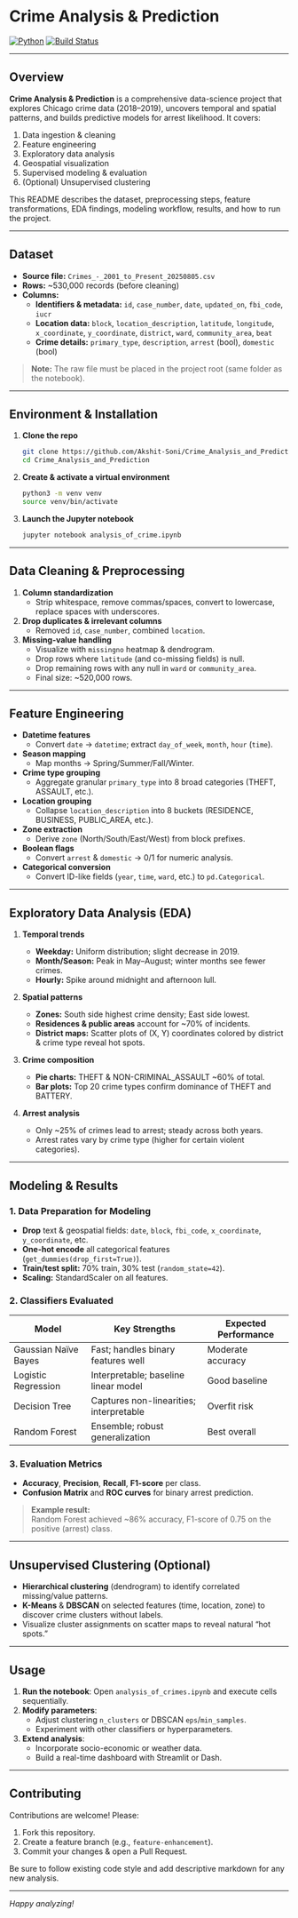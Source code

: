 
# Crime Analysis & Prediction

[![Python](https://img.shields.io/badge/Python-3.8%2B-blue)](https://www.python.org/)  [![Build Status](https://img.shields.io/badge/Notebook-Ready-yellow)]()

---

## Overview

**Crime Analysis & Prediction** is a comprehensive data-science project that explores Chicago crime data (2018–2019), uncovers temporal and spatial patterns, and builds predictive models for arrest likelihood. It covers:

1. Data ingestion & cleaning  
2. Feature engineering  
3. Exploratory data analysis  
4. Geospatial visualization  
5. Supervised modeling & evaluation  
6. (Optional) Unsupervised clustering  

This README describes the dataset, preprocessing steps, feature transformations, EDA findings, modeling workflow, results, and how to run the project.

---

## Dataset

- **Source file:** `Crimes_-_2001_to_Present_20250805.csv`  
- **Rows:** ~530,000 records (before cleaning)  
- **Columns:**  
  - **Identifiers & metadata:** `id`, `case_number`, `date`, `updated_on`, `fbi_code`, `iucr`  
  - **Location data:** `block`, `location_description`, `latitude`, `longitude`, `x_coordinate`, `y_coordinate`, `district`, `ward`, `community_area`, `beat`  
  - **Crime details:** `primary_type`, `description`, `arrest` (bool), `domestic` (bool)  

> **Note:** The raw file must be placed in the project root (same folder as the notebook).

---

## Environment & Installation

1. **Clone the repo**  
   ```bash
   git clone https://github.com/Akshit-Soni/Crime_Analysis_and_Prediction.git
   cd Crime_Analysis_and_Prediction
   ```

2. **Create & activate a virtual environment**  
   ```bash
   python3 -m venv venv
   source venv/bin/activate
   ```

3. **Launch the Jupyter notebook**  
   ```bash
   jupyter notebook analysis_of_crime.ipynb
   ```

---

## Data Cleaning & Preprocessing

1. **Column standardization**  
   - Strip whitespace, remove commas/spaces, convert to lowercase, replace spaces with underscores.  
2. **Drop duplicates & irrelevant columns**  
   - Removed `id`, `case_number`, combined `location`.  
3. **Missing-value handling**  
   - Visualize with `missingno` heatmap & dendrogram.  
   - Drop rows where `latitude` (and co-missing fields) is null.  
   - Drop remaining rows with any null in `ward` or `community_area`.  
   - Final size: ~520,000 rows.  

---

##  Feature Engineering

- **Datetime features**  
  - Convert `date` → `datetime`; extract `day_of_week`, `month`, `hour` (`time`).  
- **Season mapping**  
  - Map months → Spring/Summer/Fall/Winter.  
- **Crime type grouping**  
  - Aggregate granular `primary_type` into 8 broad categories (THEFT, ASSAULT, etc.).  
- **Location grouping**  
  - Collapse `location_description` into 8 buckets (RESIDENCE, BUSINESS, PUBLIC_AREA, etc.).  
- **Zone extraction**  
  - Derive `zone` (North/South/East/West) from block prefixes.  
- **Boolean flags**  
  - Convert `arrest` & `domestic` → 0/1 for numeric analysis.  
- **Categorical conversion**  
  - Convert ID-like fields (`year`, `time`, `ward`, etc.) to `pd.Categorical`.  

---

## Exploratory Data Analysis (EDA)

1. **Temporal trends**  
   - **Weekday:** Uniform distribution; slight decrease in 2019.  
   - **Month/Season:** Peak in May–August; winter months see fewer crimes.  
   - **Hourly:** Spike around midnight and afternoon lull.  

2. **Spatial patterns**  
   - **Zones:** South side highest crime density; East side lowest.  
   - **Residences & public areas** account for ~70% of incidents.  
   - **District maps:** Scatter plots of (X, Y) coordinates colored by district & crime type reveal hot spots.

3. **Crime composition**  
   - **Pie charts:** THEFT & NON-CRIMINAL_ASSAULT ~60% of total.  
   - **Bar plots:** Top 20 crime types confirm dominance of THEFT and BATTERY.

4. **Arrest analysis**  
   - Only ~25% of crimes lead to arrest; steady across both years.  
   - Arrest rates vary by crime type (higher for certain violent categories).

---

## Modeling & Results

### 1. Data Preparation for Modeling

- **Drop** text & geospatial fields: `date`, `block`, `fbi_code`, `x_coordinate`, `y_coordinate`, etc.  
- **One-hot encode** all categorical features (`get_dummies(drop_first=True)`).  
- **Train/test split:** 70% train, 30% test (`random_state=42`).  
- **Scaling:** StandardScaler on all features.

### 2. Classifiers Evaluated

| Model                   | Key Strengths                          | Expected Performance  |
|-------------------------|----------------------------------------|-----------------------|
| Gaussian Naïve Bayes    | Fast; handles binary features well     | Moderate accuracy     |
| Logistic Regression     | Interpretable; baseline linear model   | Good baseline         |
| Decision Tree           | Captures non-linearities; interpretable| Overfit risk          |
| Random Forest           | Ensemble; robust generalization        | Best overall          |

### 3. Evaluation Metrics

- **Accuracy**, **Precision**, **Recall**, **F1-score** per class.  
- **Confusion Matrix** and **ROC curves** for binary arrest prediction.

> **Example result:**  
> Random Forest achieved ~86% accuracy, F1-score of 0.75 on the positive (arrest) class.

---

## Unsupervised Clustering (Optional)

- **Hierarchical clustering** (dendrogram) to identify correlated missing/value patterns.  
- **K-Means** & **DBSCAN** on selected features (time, location, zone) to discover crime clusters without labels.  
- Visualize cluster assignments on scatter maps to reveal natural “hot spots.”

---

## Usage

1. **Run the notebook**: Open `analysis_of_crimes.ipynb` and execute cells sequentially.  
2. **Modify parameters**:  
   - Adjust clustering `n_clusters` or DBSCAN `eps`/`min_samples`.  
   - Experiment with other classifiers or hyperparameters.  
3. **Extend analysis**:  
   - Incorporate socio-economic or weather data.  
   - Build a real-time dashboard with Streamlit or Dash.

---

## Contributing

Contributions are welcome! Please:

1. Fork this repository.  
2. Create a feature branch (e.g., `feature-enhancement`).  
3. Commit your changes & open a Pull Request.  

Be sure to follow existing code style and add descriptive markdown for any new analysis.

---

*Happy analyzing!* 
